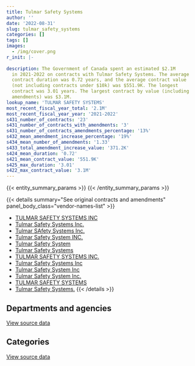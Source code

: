 ```yaml
---
title: Tulmar Safety Systems
author: ''
date: '2022-08-31'
slug: tulmar_safety_systems
categories: []
tags: []
images:
  - /img/cover.png
r_init: |-
  
description: The Government of Canada spent an estimated $2.1M
  in 2021-2022 on contracts with Tulmar Safety Systems. The average
  contract duration was 0.72 years, and the average contract value
  (not including contracts under $10k) was $551.9K. The longest
  contract was 3.01 years. The largest contract by value (including
  amendments) was $3.1M.
lookup_name: 'TULMAR SAFETY SYSTEMS'
most_recent_fiscal_year_total: '2.1M'
most_recent_fiscal_year_year: '2021-2022'
s431_number_of_contracts: '23'
s431_number_of_contracts_with_amendments: '3'
s431_number_of_contracts_amendments_percentage: '13%'
s432_mean_amendment_increase_percentage: '19%'
s434_mean_number_of_amendments: '1.33'
s433_total_amendment_increase_value: '371.2K'
s424_mean_duration: '0.72'
s421_mean_contract_value: '551.9K'
s425_max_duration: '3.01'
s422_max_contract_value: '3.1M'
---
```


<script src="/rmarkdown-libs/htmlwidgets/htmlwidgets.js"></script>
<link href="/rmarkdown-libs/datatables-css/datatables-crosstalk.css" rel="stylesheet" />
<script src="/rmarkdown-libs/datatables-binding/datatables.js"></script>
<script src="/rmarkdown-libs/jquery/jquery-3.6.0.min.js"></script>
<link href="/rmarkdown-libs/dt-core-bootstrap/css/dataTables.bootstrap.min.css" rel="stylesheet" />
<link href="/rmarkdown-libs/dt-core-bootstrap/css/dataTables.bootstrap.extra.css" rel="stylesheet" />
<script src="/rmarkdown-libs/dt-core-bootstrap/js/jquery.dataTables.min.js"></script>
<script src="/rmarkdown-libs/dt-core-bootstrap/js/dataTables.bootstrap.min.js"></script>
<link href="/rmarkdown-libs/crosstalk/css/crosstalk.min.css" rel="stylesheet" />
<script src="/rmarkdown-libs/crosstalk/js/crosstalk.min.js"></script>
<script src="/rmarkdown-libs/htmlwidgets/htmlwidgets.js"></script>
<link href="/rmarkdown-libs/datatables-css/datatables-crosstalk.css" rel="stylesheet" />
<script src="/rmarkdown-libs/datatables-binding/datatables.js"></script>
<script src="/rmarkdown-libs/jquery/jquery-3.6.0.min.js"></script>
<link href="/rmarkdown-libs/dt-core-bootstrap/css/dataTables.bootstrap.min.css" rel="stylesheet" />
<link href="/rmarkdown-libs/dt-core-bootstrap/css/dataTables.bootstrap.extra.css" rel="stylesheet" />
<script src="/rmarkdown-libs/dt-core-bootstrap/js/jquery.dataTables.min.js"></script>
<script src="/rmarkdown-libs/dt-core-bootstrap/js/dataTables.bootstrap.min.js"></script>
<link href="/rmarkdown-libs/crosstalk/css/crosstalk.min.css" rel="stylesheet" />
<script src="/rmarkdown-libs/crosstalk/js/crosstalk.min.js"></script>

{{< entity_summary_params >}}
{{< /entity_summary_params >}}

{{< details summary="See original contracts and amendments" panel_body_class="vendor-names-list" >}}
- [TULMAR SAFETY SYSTEMS INC](https://search.open.canada.ca/en/ct/?sort=contract_value_f%20desc&page=1&search_text=%22TULMAR%20SAFETY%20SYSTEMS%20INC%22)
- [Tulmar Safety Systems Inc.](https://search.open.canada.ca/en/ct/?sort=contract_value_f%20desc&page=1&search_text=%22Tulmar%20Safety%20Systems%20Inc.%22)
- [Tulmar SAfety Systems Inc.](https://search.open.canada.ca/en/ct/?sort=contract_value_f%20desc&page=1&search_text=%22Tulmar%20SAfety%20Systems%20Inc.%22)
- [Tulmar Safety System INC.](https://search.open.canada.ca/en/ct/?sort=contract_value_f%20desc&page=1&search_text=%22Tulmar%20Safety%20System%20INC.%22)
- [Tulmar Safety System](https://search.open.canada.ca/en/ct/?sort=contract_value_f%20desc&page=1&search_text=%22Tulmar%20Safety%20System%22)
- [Tulmar Safety Systems](https://search.open.canada.ca/en/ct/?sort=contract_value_f%20desc&page=1&search_text=%22Tulmar%20Safety%20Systems%22)
- [TULMAR SAFETY SYSTEMS INC.](https://search.open.canada.ca/en/ct/?sort=contract_value_f%20desc&page=1&search_text=%22TULMAR%20SAFETY%20SYSTEMS%20INC.%22)
- [Tulmar Safety Systems Inc](https://search.open.canada.ca/en/ct/?sort=contract_value_f%20desc&page=1&search_text=%22Tulmar%20Safety%20Systems%20Inc%22)
- [Tulmar Safety System Inc](https://search.open.canada.ca/en/ct/?sort=contract_value_f%20desc&page=1&search_text=%22Tulmar%20Safety%20System%20Inc%22)
- [Tulmar Safety System Inc.](https://search.open.canada.ca/en/ct/?sort=contract_value_f%20desc&page=1&search_text=%22Tulmar%20Safety%20System%20Inc.%22)
- [TULMAR SAFETY SYSTEMS](https://search.open.canada.ca/en/ct/?sort=contract_value_f%20desc&page=1&search_text=%22TULMAR%20SAFETY%20SYSTEMS%22)
- [Tulmar Safety Systems.](https://search.open.canada.ca/en/ct/?sort=contract_value_f%20desc&page=1&search_text=%22Tulmar%20Safety%20Systems.%22)
{{< /details >}}

## Departments and agencies

<div id="htmlwidget-1" style="width:100%;height:auto;" class="datatables html-widget"></div>
<script type="application/json" data-for="htmlwidget-1">{"x":{"style":"bootstrap","filter":"none","vertical":false,"data":[["<a href=\"/departments/dnd-mdn/\">National Defence<\/a>","<a href=\"/departments/nrc-cnrc/\">National Research Council Canada<\/a>","<a href=\"/departments/tc/\">Transport Canada<\/a>"],[1448179.54,40826.9,null],[759091.75,null,14252.78],[669234.87,null,null],[2085060.2,null,null]],"container":"<table class=\"table table-striped table-hover row-border order-column display\">\n  <thead>\n    <tr>\n      <th>Department<\/th>\n      <th>2018-2019<\/th>\n      <th>2019-2020<\/th>\n      <th>2020-2021<\/th>\n      <th>2021-2022<\/th>\n    <\/tr>\n  <\/thead>\n<\/table>","options":{"order":[[4,"desc"]],"pageLength":10,"autoWidth":true,"columnDefs":[{"targets":1,"render":"function(data, type, row, meta) {\n    return type !== 'display' ? data : DTWidget.formatCurrency(data, \"$\", 2, 3, \",\", \".\", true, null);\n  }"},{"targets":2,"render":"function(data, type, row, meta) {\n    return type !== 'display' ? data : DTWidget.formatCurrency(data, \"$\", 2, 3, \",\", \".\", true, null);\n  }"},{"targets":3,"render":"function(data, type, row, meta) {\n    return type !== 'display' ? data : DTWidget.formatCurrency(data, \"$\", 2, 3, \",\", \".\", true, null);\n  }"},{"targets":4,"render":"function(data, type, row, meta) {\n    return type !== 'display' ? data : DTWidget.formatCurrency(data, \"$\", 2, 3, \",\", \".\", true, null);\n  }"},{"width":"16%","targets":[1,2,3,4]},{"className":"dt-right","targets":[1,2,3,4]}],"orderClasses":false}},"evals":["options.columnDefs.0.render","options.columnDefs.1.render","options.columnDefs.2.render","options.columnDefs.3.render"],"jsHooks":[]}</script>
<p class="text-right">
<a href="https://github.com/GoC-Spending/contracts-data/tree/main/data/out/vendors/tulmar_safety_systems/summary_by_fiscal_year_by_department.csv" class="source-data-link btn btn-link">View source data</a>
</p>

## Categories

<div id="htmlwidget-2" style="width:100%;height:auto;" class="datatables html-widget"></div>
<script type="application/json" data-for="htmlwidget-2">{"x":{"style":"bootstrap","filter":"none","vertical":false,"data":[["<a href=\"/categories/facilities_and_construction/\">Facilities and construction<\/a>","<a href=\"/categories/defence/\">Defence<\/a>","<a href=\"/categories/transportation_and_logistics/\">Transportation and logistics<\/a>","<a href=\"/categories/industrial_products_and_services/\">Industrial products and services<\/a>"],[23594.4,1448179.54,null,17232.5],[null,759091.75,14252.78,null],[null,569995.76,null,99239.11],[null,2072655.31,null,12404.89]],"container":"<table class=\"table table-striped table-hover row-border order-column display\">\n  <thead>\n    <tr>\n      <th>Category<\/th>\n      <th>2018-2019<\/th>\n      <th>2019-2020<\/th>\n      <th>2020-2021<\/th>\n      <th>2021-2022<\/th>\n    <\/tr>\n  <\/thead>\n<\/table>","options":{"order":[[4,"desc"]],"dom":"t","pageLength":30,"autoWidth":true,"columnDefs":[{"targets":1,"render":"function(data, type, row, meta) {\n    return type !== 'display' ? data : DTWidget.formatCurrency(data, \"$\", 2, 3, \",\", \".\", true, null);\n  }"},{"targets":2,"render":"function(data, type, row, meta) {\n    return type !== 'display' ? data : DTWidget.formatCurrency(data, \"$\", 2, 3, \",\", \".\", true, null);\n  }"},{"targets":3,"render":"function(data, type, row, meta) {\n    return type !== 'display' ? data : DTWidget.formatCurrency(data, \"$\", 2, 3, \",\", \".\", true, null);\n  }"},{"targets":4,"render":"function(data, type, row, meta) {\n    return type !== 'display' ? data : DTWidget.formatCurrency(data, \"$\", 2, 3, \",\", \".\", true, null);\n  }"},{"width":"16%","targets":[1,2,3,4]},{"className":"dt-right","targets":[1,2,3,4]}],"orderClasses":false,"lengthMenu":[10,25,30,50,100]}},"evals":["options.columnDefs.0.render","options.columnDefs.1.render","options.columnDefs.2.render","options.columnDefs.3.render"],"jsHooks":[]}</script>
<p class="text-right">
<a href="https://github.com/GoC-Spending/contracts-data/tree/main/data/out/vendors/tulmar_safety_systems/summary_by_fiscal_year_by_category.csv" class="source-data-link btn btn-link">View source data</a>
</p>
